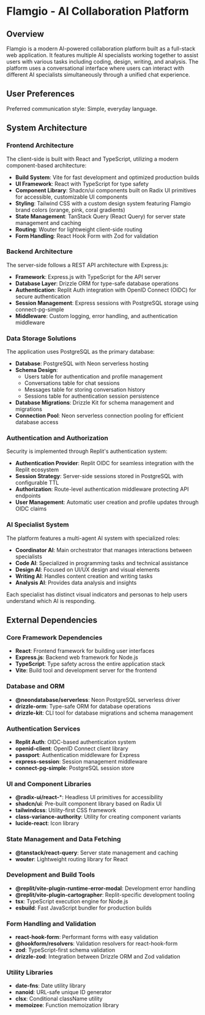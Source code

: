 # Flamgio - AI Collaboration Platform

## Overview

Flamgio is a modern AI-powered collaboration platform built as a full-stack web application. It features multiple AI specialists working together to assist users with various tasks including coding, design, writing, and analysis. The platform uses a conversational interface where users can interact with different AI specialists simultaneously through a unified chat experience.

## User Preferences

Preferred communication style: Simple, everyday language.

## System Architecture

### Frontend Architecture
The client-side is built with React and TypeScript, utilizing a modern component-based architecture:

- **Build System**: Vite for fast development and optimized production builds
- **UI Framework**: React with TypeScript for type safety
- **Component Library**: Shadcn/ui components built on Radix UI primitives for accessible, customizable UI components
- **Styling**: Tailwind CSS with a custom design system featuring Flamgio brand colors (orange, pink, coral gradients)
- **State Management**: TanStack Query (React Query) for server state management and caching
- **Routing**: Wouter for lightweight client-side routing
- **Form Handling**: React Hook Form with Zod for validation

### Backend Architecture
The server-side follows a REST API architecture with Express.js:

- **Framework**: Express.js with TypeScript for the API server
- **Database Layer**: Drizzle ORM for type-safe database operations
- **Authentication**: Replit Auth integration with OpenID Connect (OIDC) for secure authentication
- **Session Management**: Express sessions with PostgreSQL storage using connect-pg-simple
- **Middleware**: Custom logging, error handling, and authentication middleware

### Data Storage Solutions
The application uses PostgreSQL as the primary database:

- **Database**: PostgreSQL with Neon serverless hosting
- **Schema Design**: 
  - Users table for authentication and profile management
  - Conversations table for chat sessions
  - Messages table for storing conversation history
  - Sessions table for authentication session persistence
- **Database Migrations**: Drizzle Kit for schema management and migrations
- **Connection Pool**: Neon serverless connection pooling for efficient database access

### Authentication and Authorization
Security is implemented through Replit's authentication system:

- **Authentication Provider**: Replit OIDC for seamless integration with the Replit ecosystem
- **Session Strategy**: Server-side sessions stored in PostgreSQL with configurable TTL
- **Authorization**: Route-level authentication middleware protecting API endpoints
- **User Management**: Automatic user creation and profile updates through OIDC claims

### AI Specialist System
The platform features a multi-agent AI system with specialized roles:

- **Coordinator AI**: Main orchestrator that manages interactions between specialists
- **Code AI**: Specialized in programming tasks and technical assistance
- **Design AI**: Focused on UI/UX design and visual elements
- **Writing AI**: Handles content creation and writing tasks
- **Analysis AI**: Provides data analysis and insights

Each specialist has distinct visual indicators and personas to help users understand which AI is responding.

## External Dependencies

### Core Framework Dependencies
- **React**: Frontend framework for building user interfaces
- **Express.js**: Backend web framework for Node.js
- **TypeScript**: Type safety across the entire application stack
- **Vite**: Build tool and development server for the frontend

### Database and ORM
- **@neondatabase/serverless**: Neon PostgreSQL serverless driver
- **drizzle-orm**: Type-safe ORM for database operations
- **drizzle-kit**: CLI tool for database migrations and schema management

### Authentication Services
- **Replit Auth**: OIDC-based authentication system
- **openid-client**: OpenID Connect client library
- **passport**: Authentication middleware for Express
- **express-session**: Session management middleware
- **connect-pg-simple**: PostgreSQL session store

### UI and Component Libraries
- **@radix-ui/react-***: Headless UI primitives for accessibility
- **shadcn/ui**: Pre-built component library based on Radix UI
- **tailwindcss**: Utility-first CSS framework
- **class-variance-authority**: Utility for creating component variants
- **lucide-react**: Icon library

### State Management and Data Fetching
- **@tanstack/react-query**: Server state management and caching
- **wouter**: Lightweight routing library for React

### Development and Build Tools
- **@replit/vite-plugin-runtime-error-modal**: Development error handling
- **@replit/vite-plugin-cartographer**: Replit-specific development tooling
- **tsx**: TypeScript execution engine for Node.js
- **esbuild**: Fast JavaScript bundler for production builds

### Form Handling and Validation
- **react-hook-form**: Performant forms with easy validation
- **@hookform/resolvers**: Validation resolvers for react-hook-form
- **zod**: TypeScript-first schema validation
- **drizzle-zod**: Integration between Drizzle ORM and Zod validation

### Utility Libraries
- **date-fns**: Date utility library
- **nanoid**: URL-safe unique ID generator
- **clsx**: Conditional className utility
- **memoizee**: Function memoization library